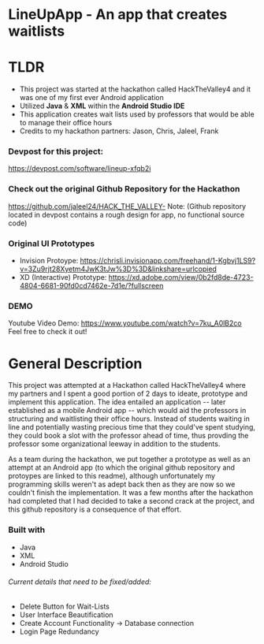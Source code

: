 # LineUpApp - An app that creates waitlists

# TLDR
* This project was started at the hackathon called HackTheValley4 and it was one of my first ever Android application
* Utilized **Java** & **XML** within the **Android Studio IDE**
* This application creates wait lists used by professors that would be able to manage their office hours
* Credits to my hackathon partners: Jason, Chris, Jaleel, Frank

### Devpost for this project:
https://devpost.com/software/lineup-xfqb2i 

### Check out the original Github Repository for the Hackathon
https://github.com/jaleel24/HACK_THE_VALLEY-
Note: (Github repository located in devpost contains a rough design for app, no functional source code)

### Original UI Prototypes
* Invision Protoype: https://chrisli.invisionapp.com/freehand/1-Kgbvj1LS9?v=3Zu9rjt28Xyetm4JwK3tJw%3D%3D&linkshare=urlcopied
* XD (Interactive) Prototype: https://xd.adobe.com/view/0b2fd8de-4723-4804-6681-90fd0cd7462e-7d1e/?fullscreen

### DEMO 
Youtube Video Demo: https://www.youtube.com/watch?v=7ku_A0lB2co
Feel free to check it out!

# General Description

This project was attempted at a Hackathon called HackTheValley4 where my partners and I spent a good portion of 2 days to ideate, prototype and implement this application. The idea entailed an application -- later established as a mobile Android app -- which would aid the professors in structuring and waitlisting their office hours. Instead of students waiting in line and potentially wasting precious time that they could've spent studying, they could book a slot with the professor ahead of time, thus provding the professor some organizational leeway in addition to the students.

As a team during the hackathon, we put together a prototype as well as an attempt at an Android app (to which the original github repository and protoypes are linked to this readme), although unfortunately my programming skills weren't as adept back then as they are now so we couldn't finish the implementation. It was a few months after the hackathon had completed that I had decided to take a second crack at the project, and this github repository is a consequence of that effort.

 
### Built with
* Java
* XML
* Android Studio

###### Current details that need to be fixed/added:

- Delete Button for Wait-Lists
- User Interface Beautification
- Create Account Functionality -> Database connection
- Login Page Redundancy 
